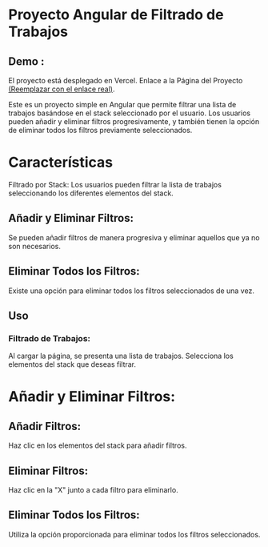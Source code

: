 # Proyecto Angular de Filtrado de Trabajos

## Demo : 
El proyecto está desplegado en Vercel.
Enlace a la Página del Proyecto [(Reemplazar con el enlace real)](https://job-filter-app-seven.vercel.app/).


Este es un proyecto simple en Angular que permite filtrar una lista de trabajos basándose en el stack seleccionado por el usuario. Los usuarios pueden añadir y eliminar filtros progresivamente, y también tienen la opción de eliminar todos los filtros previamente seleccionados.

# Características
Filtrado por Stack: Los usuarios pueden filtrar la lista de trabajos seleccionando los diferentes elementos del stack.

## Añadir y Eliminar Filtros: 
Se pueden añadir filtros de manera progresiva y eliminar aquellos que ya no son necesarios.

## Eliminar Todos los Filtros: 
Existe una opción para eliminar todos los filtros seleccionados de una vez.

## Uso
### Filtrado de Trabajos:

Al cargar la página, se presenta una lista de trabajos.
Selecciona los elementos del stack que deseas filtrar.

# Añadir y Eliminar Filtros:

## Añadir Filtros: 
Haz clic en los elementos del stack para añadir filtros.

## Eliminar Filtros: 
Haz clic en la "X" junto a cada filtro para eliminarlo.

## Eliminar Todos los Filtros:
Utiliza la opción proporcionada para eliminar todos los filtros seleccionados.
